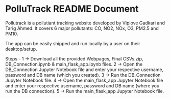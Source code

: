 # PolluTrack README Document
Pollutrack is a pollutiant tracking website developed by Viplove Gadkari and Tarig Ahmed.
It covers 6 major pollutants: CO, NO2, NOx, O3, PM2.5 and PM10.

The app can be easily shipped and run locally by a user on their desktop/setup.

Steps -
1 -> Download all the provided Webpages, Final CSVs.zip, DB_Connection.ipynb & main_flask_app.ipynb files.
2 -> Open the DB_Connection Jupyter Notebook file and enter your respective username, password and DB name (which you created).
3 -> Run the DB_Connection Jupyter Notebook file.
4 -> Open the main_flask_app Jupyter Notebook file and enter your respective username, password and DB name (where you run the DB connection).
5 -> Run the main_flask_app Jupyter Notebook file.
